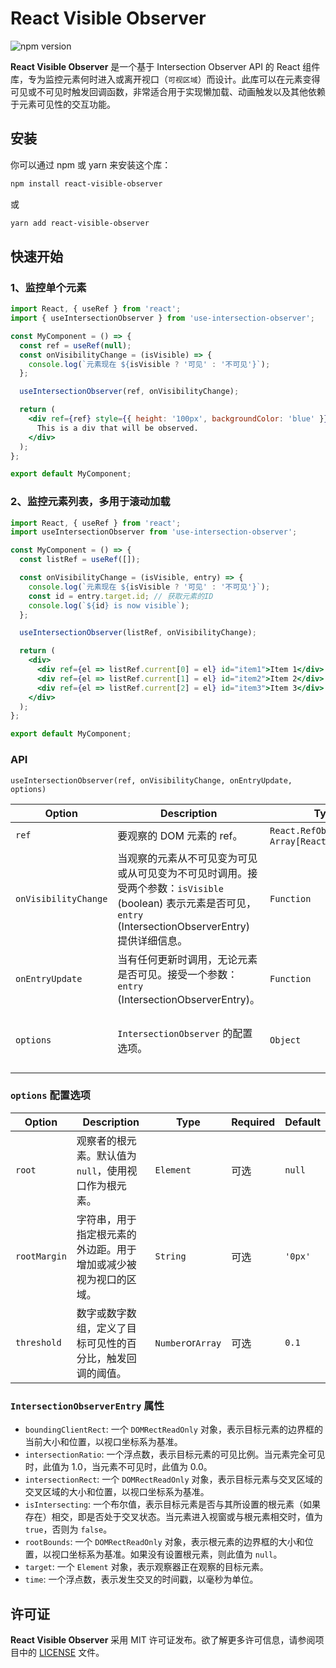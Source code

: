 # React Visible Observer

![npm version](https://img.shields.io/npm/v/react-visible-observer)

**React Visible Observer** 是一个基于 Intersection Observer API 的 React 组件库，专为监控元素何时进入或离开视口（`可视区域`）而设计。此库可以在元素变得可见或不可见时触发回调函数，非常适合用于实现懒加载、动画触发以及其他依赖于元素可见性的交互功能。

## 安装

你可以通过 npm 或 yarn 来安装这个库：

```bash
npm install react-visible-observer
```

或

```bash
yarn add react-visible-observer
```

## 快速开始

### 1、监控单个元素

```jsx
import React, { useRef } from 'react';
import { useIntersectionObserver } from 'use-intersection-observer';

const MyComponent = () => {
  const ref = useRef(null);
  const onVisibilityChange = (isVisible) => {
    console.log(`元素现在 ${isVisible ? '可见' : '不可见'}`);
  };

  useIntersectionObserver(ref, onVisibilityChange);

  return (
    <div ref={ref} style={{ height: '100px', backgroundColor: 'blue' }}>
      This is a div that will be observed.
    </div>
  );
};

export default MyComponent;
```

### 2、监控元素列表，多用于滚动加载

```jsx
import React, { useRef } from 'react';
import useIntersectionObserver from 'use-intersection-observer';

const MyComponent = () => {
  const listRef = useRef([]);

  const onVisibilityChange = (isVisible, entry) => {
    console.log(`元素现在 ${isVisible ? '可见' : '不可见'}`);
    const id = entry.target.id; // 获取元素的ID
    console.log(`${id} is now visible`);
  };

  useIntersectionObserver(listRef, onVisibilityChange);

  return (
    <div>
      <div ref={el => listRef.current[0] = el} id="item1">Item 1</div>
      <div ref={el => listRef.current[1] = el} id="item2">Item 2</div>
      <div ref={el => listRef.current[2] = el} id="item3">Item 3</div>
    </div>
  );
};

export default MyComponent;
```

### API

 `useIntersectionObserver(ref, onVisibilityChange, onEntryUpdate, options)`

| **Option**           | **Description**                                                                                              | **Type**          | **Required** | **Default**                                         |
| -------------------- | ----------------------------- | ----------------- | ------------ | --------------------------------------------------- |
| `ref`                | 要观察的 DOM 元素的 ref。                                                                                            | `React.RefObject` or `Array[React.RefObject]` | **必填**       | 无                                                   |
| `onVisibilityChange` | 当观察的元素从不可见变为可见或从可见变为不可见时调用。接受两个参数：`isVisible` (boolean) 表示元素是否可见，`entry` (IntersectionObserverEntry) 提供详细信息。 | `Function`        | **必填**          | `undefined`                                         |
| `onEntryUpdate`      | 当有任何更新时调用，无论元素是否可见。接受一个参数：`entry` (IntersectionObserverEntry)。                                               | `Function`        | 可选           | `undefined`                                         |
| `options`            | `IntersectionObserver` 的配置选项。                                                                                | `Object`          | 可选           | `{ root: null, rootMargin: '0px', threshold: 0.1 }` |

### `options` 配置选项

| **Option**   | **Description**                  | **Type**            | **Required** | **Default** |
| ------------ | -------------------------------- | ------------------- | ------------ | ----------- |
| `root`       | 观察者的根元素。默认值为 `null`，使用视口作为根元素。   | `Element`           | 可选           | `null`      |
| `rootMargin` | 字符串，用于指定根元素的外边距。用于增加或减少被视为视口的区域。 | `String`            | 可选           | `'0px'`     |
| `threshold`  | 数字或数字数组，定义了目标可见性的百分比，触发回调的阈值。    | `Number`or`Array` | 可选           | `0.1`       |

### `IntersectionObserverEntry` 属性

- `boundingClientRect`: 一个 `DOMRectReadOnly` 对象，表示目标元素的边界框的当前大小和位置，以视口坐标系为基准。 
- `intersectionRatio`: 一个浮点数，表示目标元素的可见比例。当元素完全可见时，此值为 1.0，当元素不可见时，此值为 0.0。 
- `intersectionRect`: 一个 `DOMRectReadOnly` 对象，表示目标元素与交叉区域的交叉区域的大小和位置，以视口坐标系为基准。 
- `isIntersecting`: 一个布尔值，表示目标元素是否与其所设置的根元素（如果存在）相交，即是否处于交叉状态。当元素进入视窗或与根元素相交时，值为 `true`，否则为 `false`。 
- `rootBounds`: 一个 `DOMRectReadOnly` 对象，表示根元素的边界框的大小和位置，以视口坐标系为基准。如果没有设置根元素，则此值为 `null`。 
- `target`: 一个 `Element` 对象，表示观察器正在观察的目标元素。 
- `time`: 一个浮点数，表示发生交叉的时间戳，以毫秒为单位。


## 许可证

**React Visible Observer** 采用 MIT 许可证发布。欲了解更多许可信息，请参阅项目中的 [LICENSE](https://github.com/SailingCoder/react-visible-observer/blob/main/LICENSE) 文件。